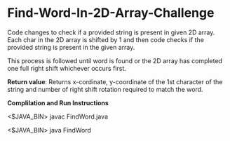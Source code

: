 # Find-Word-In-2D-Array-Challenge

Code changes to check if a provided string is present in given 2D array. 
Each char in the 2D array is shifted by 1 and then code checks if the provided string is present in the given array.

This process is followed until word is found or the 2D array has completed one full right shift whichever occurs first.

**Return value**: Returns x-cordinate, y-coordinate of the 1st character of the string and number of right shift rotation required to match the word.

**Complilation and Run Instructions**

<$JAVA_BIN> javac FindWord.java

<$JAVA_BIN> java FindWord
